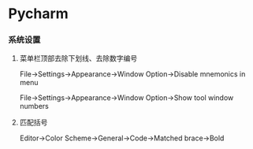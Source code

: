 # Pycharm

### 系统设置

1. 菜单栏顶部去除下划线、去除数字编号
    
    File→Settings→Appearance→Window Option→Disable mnemonics in menu
    
    File→Settings→Appearance→Window Option→Show tool window numbers
    
2. 匹配括号
    
    Editor→Color Scheme→General→Code→Matched brace→Bold